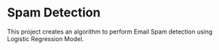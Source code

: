 # Spam Detection
This project creates an algorithm to perform Email Spam detection using Logistic Regression Model.
